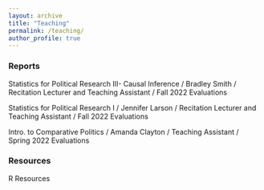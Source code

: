 ```yaml
---
layout: archive
title: "Teaching"
permalink: /teaching/
author_profile: true
---
```


### Reports 

Statistics for Political Research III- Causal Inference / Bradley Smith / Recitation Lecturer and Teaching Assistant / Fall 2022 Evaluations

Statistics for Political Research I / Jennifer Larson / Recitation Lecturer and Teaching Assistant / Fall 2022 Evaluations

Intro. to Comparative Politics / Amanda Clayton / Teaching Assistant / Spring 2022 Evaluations 

### Resources

R Resources